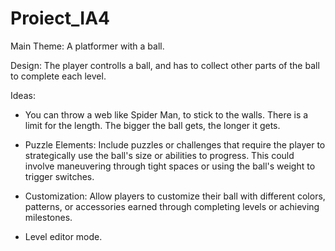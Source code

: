 # Proiect_IA4

Main Theme: A platformer with a ball.

Design:
The player controlls a ball, and has to collect other parts of the ball to complete each level.

Ideas:
- You can throw a web like Spider Man, to stick to the walls. There is a limit for the length. The bigger the ball gets, the longer it gets.

- Puzzle Elements: Include puzzles or challenges that require the player to strategically use the ball's size or abilities to progress. This could involve maneuvering through tight spaces or using the ball's weight to trigger switches.

- Customization: Allow players to customize their ball with different colors, patterns, or accessories earned through completing levels or achieving milestones.

- Level editor mode.

